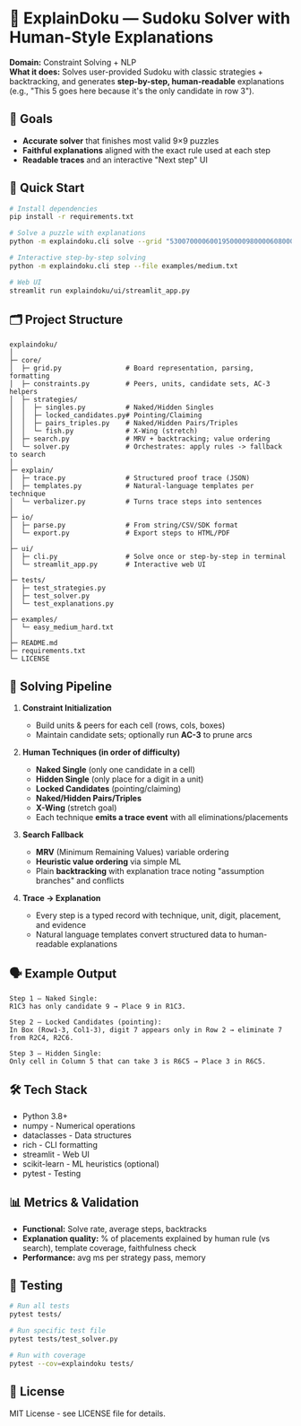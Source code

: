 # 🧩 ExplainDoku — Sudoku Solver with Human-Style Explanations

**Domain:** Constraint Solving + NLP  
**What it does:** Solves user-provided Sudoku with classic strategies + backtracking, and generates **step-by-step, human-readable** explanations (e.g., "This 5 goes here because it's the only candidate in row 3").

## 🎯 Goals

* **Accurate solver** that finishes most valid 9×9 puzzles
* **Faithful explanations** aligned with the exact rule used at each step
* **Readable traces** and an interactive "Next step" UI

## 🚀 Quick Start

```bash
# Install dependencies
pip install -r requirements.txt

# Solve a puzzle with explanations
python -m explaindoku.cli solve --grid "530070000600195000098000060800060003400803001700020006060000280000419005000080079" --explain

# Interactive step-by-step solving
python -m explaindoku.cli step --file examples/medium.txt

# Web UI
streamlit run explaindoku/ui/streamlit_app.py
```

## 🗂️ Project Structure

```
explaindoku/
│
├─ core/
│  ├─ grid.py                # Board representation, parsing, formatting
│  ├─ constraints.py         # Peers, units, candidate sets, AC-3 helpers
│  ├─ strategies/
│  │  ├─ singles.py          # Naked/Hidden Singles
│  │  ├─ locked_candidates.py# Pointing/Claiming
│  │  ├─ pairs_triples.py    # Naked/Hidden Pairs/Triples
│  │  └─ fish.py             # X-Wing (stretch)
│  ├─ search.py              # MRV + backtracking; value ordering
│  └─ solver.py              # Orchestrates: apply rules -> fallback to search
│
├─ explain/
│  ├─ trace.py               # Structured proof trace (JSON)
│  ├─ templates.py           # Natural-language templates per technique
│  └─ verbalizer.py          # Turns trace steps into sentences
│
├─ io/
│  ├─ parse.py               # From string/CSV/SDK format
│  └─ export.py              # Export steps to HTML/PDF
│
├─ ui/
│  ├─ cli.py                 # Solve once or step-by-step in terminal
│  └─ streamlit_app.py       # Interactive web UI
│
├─ tests/
│  ├─ test_strategies.py
│  ├─ test_solver.py
│  └─ test_explanations.py
│
├─ examples/
│  └─ easy_medium_hard.txt
│
├─ README.md
├─ requirements.txt
└─ LICENSE
```

## 🧠 Solving Pipeline

1. **Constraint Initialization**
   * Build units & peers for each cell (rows, cols, boxes)
   * Maintain candidate sets; optionally run **AC-3** to prune arcs

2. **Human Techniques (in order of difficulty)**
   * **Naked Single** (only one candidate in a cell)
   * **Hidden Single** (only place for a digit in a unit)
   * **Locked Candidates** (pointing/claiming)
   * **Naked/Hidden Pairs/Triples**
   * **X-Wing** (stretch goal)
   * Each technique **emits a trace event** with all eliminations/placements

3. **Search Fallback**
   * **MRV** (Minimum Remaining Values) variable ordering
   * **Heuristic value ordering** via simple ML
   * Plain **backtracking** with explanation trace noting "assumption branches" and conflicts

4. **Trace → Explanation**
   * Every step is a typed record with technique, unit, digit, placement, and evidence
   * Natural language templates convert structured data to human-readable explanations

## 🗣️ Example Output

```
Step 1 — Naked Single:
R1C3 has only candidate 9 → Place 9 in R1C3.

Step 2 — Locked Candidates (pointing):
In Box (Row1-3, Col1-3), digit 7 appears only in Row 2 → eliminate 7 from R2C4, R2C6.

Step 3 — Hidden Single:
Only cell in Column 5 that can take 3 is R6C5 → Place 3 in R6C5.
```

## 🛠️ Tech Stack

- Python 3.8+
- numpy - Numerical operations
- dataclasses - Data structures
- rich - CLI formatting
- streamlit - Web UI
- scikit-learn - ML heuristics (optional)
- pytest - Testing

## 📊 Metrics & Validation

* **Functional:** Solve rate, average steps, backtracks
* **Explanation quality:** % of placements explained by human rule (vs search), template coverage, faithfulness check
* **Performance:** avg ms per strategy pass, memory

## 🧪 Testing

```bash
# Run all tests
pytest tests/

# Run specific test file
pytest tests/test_solver.py

# Run with coverage
pytest --cov=explaindoku tests/
```

## 📄 License

MIT License - see LICENSE file for details.
